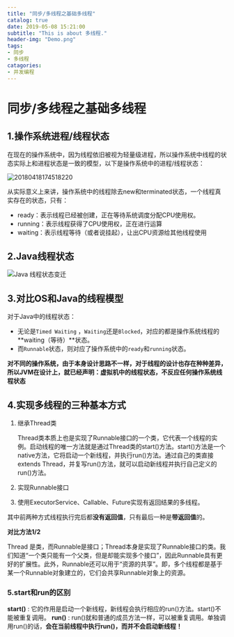 ```yaml
---
title: "同步/多线程之基础多线程"
catalog: true
date: 2019-05-08 15:21:00
subtitle: "This is about 多线程."
header-img: "Demo.png"
tags:
- 同步
- 多线程
catagories:
- 并发编程
---
```



# 同步/多线程之基础多线程

## 1.操作系统进程/线程状态

在现在的操作系统中，因为线程依旧被视为轻量级进程，所以操作系统中线程的状态实际上和进程状态是一致的模型，以下是操作系统中的进程/线程状态：

![20180418174518220](file:///Users/chriswu/Desktop/Java%E5%BC%80%E5%8F%91%E6%8A%80%E6%9C%AF%E6%A0%88/pic/20180418174518220.jpeg?lastModify=1565419974)

从实际意义上来讲，操作系统中的线程除去new和terminated状态，一个线程真实存在的状态，只有：

- ready：表示线程已经被创建，正在等待系统调度分配CPU使用权。
- running：表示线程获得了CPU使用权，正在进行运算
- waiting：表示线程等待（或者说挂起），让出CPU资源给其他线程使用

## 2.Java线程状态

![Java 线程状态变迁](file:///Users/chriswu/Desktop/Java%E5%BC%80%E5%8F%91%E6%8A%80%E6%9C%AF%E6%A0%88/pic/Java%20%E7%BA%BF%E7%A8%8B%E7%8A%B6%E6%80%81%E5%8F%98%E8%BF%81.png?lastModify=1565419974)

## 3.对比OS和Java的线程模型

对于Java中的线程状态：

- 无论是`Timed Waiting` ，`Waiting`还是`Blocked`，对应的都是操作系统线程的**waiting（等待）**状态。
- 而`Runnable`状态，则对应了操作系统中的`ready`和`running`状态。

**对不同的操作系统，由于本身设计思路不一样，对于线程的设计也存在种种差异，所以JVM在设计上，就已经声明：虚拟机中的线程状态，不反应任何操作系统线程状态**

## 4.实现多线程的三种基本方式

1. 继承Thread类

   Thread类本质上也是实现了Runnable接口的一个类，它代表一个线程的实例。启动线程的唯一方法就是通过Thread类的start()方法。start()方法是一个native方法，它将启动一个新线程，并执行run()方法。通过自己的类直接extends Thread，并复写run()方法，就可以启动新线程并执行自己定义的run()方法。

2. 实现Runnable接口

    

3. 使用ExecutorService、Callable、Future实现有返回结果的多线程。

其中前两种方式线程执行完后都**没有返回值**，只有最后一种是**带返回值**的。

**对比方法1/2**

Thread 是类，而Runnable是接口；Thread本身是实现了Runnable接口的类。我们知道“一个类只能有一个父类，但是却能实现多个接口”，因此Runnable具有更好的扩展性。此外，Runnable还可以用于“资源的共享”。即，多个线程都是基于某一个Runnable对象建立的，它们会共享Runnable对象上的资源。

### 5.start和run的区别

**start()** : 它的作用是启动一个新线程，新线程会执行相应的run()方法。start()不能被重复调用。 **run()**   : run()就和普通的成员方法一样，可以被重复调用。单独调用run()的话，**会在当前线程中执行run()，而并不会启动新线程！**